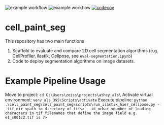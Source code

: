 ![example workflow](https://github.com/Shavit-Lab/cell_paint_seg/actions/workflows/.github/workflows/python-app.yml/badge.svg)
![example workflow](https://github.com/Shavit-Lab/cell_paint_seg/actions/workflows/.github/workflows/black.yml/badge.svg)
[![codecov](https://codecov.io/gh/Shavit-Lab/cell_paint_seg/graph/badge.svg?token=0IYX9KSDKF)](https://codecov.io/gh/Shavit-Lab/cell_paint_seg)

# cell_paint_seg

This repository has two main functions
1. Scaffold to evaluate and compare 2D cell segmentation algorithms (e.g. CellProfiler, ilastik, Cellpose, see `eval-segmentation.ipynb`)
2. Code to deploy segmentation algorithms on image datasets. 


# Example Pipeline Usage
Move to project: `cd C:\Users\zeiss\projects\athey_als\`
Activate virtual environment: `venv_als_395\Scripts\activate`
Execute pipeline: `python .\cell_paint_seg\cell_paint_seg\scripts\run_ilastik_hier_cellpose.py --tif_dir <path to directory of tifs> --id_nchar <number of leading characters in tif filenames that define the image field e.g. e1_s001c2.tif is 7>`